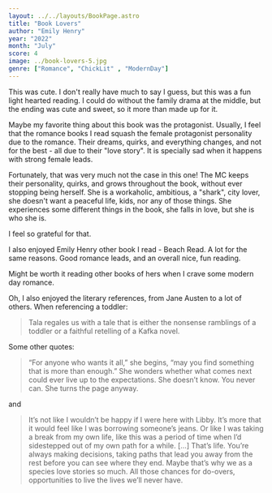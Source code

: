 ```yaml
---
layout: ../../layouts/BookPage.astro
title: "Book Lovers"
author: "Emily Henry"
year: "2022"
month: "July"
score: 4
image: ../book-lovers-5.jpg
genre: ["Romance", "ChickLit" , "ModernDay"]
---
```


This was cute. I don't really have much to say I guess, but this was a fun light hearted reading. I could do without the family drama at the middle, but the ending was cute and sweet, so it more than made up for it.

Maybe my favorite thing about this book was the protagonist. Usually, I feel that the romance books I read squash the female protagonist personality due to the romance. Their dreams, quirks, and everything changes, and not for the best - all due to their "love story". It is specially sad when it happens with strong female leads.

Fortunately, that was very much not the case in this one! The MC keeps their personality, quirks, and grows throughout the book, without ever stopping being herself. She is a workaholic, ambitious, a "shark", city lover, she doesn't want a peaceful life, kids, nor any of those things. She experiences some different things in the book, she falls in love, but she is who she is.

I feel so grateful for that.

I also enjoyed Emily Henry other book I read - Beach Read. A lot for the same reasons. Good romance leads, and an overall nice, fun reading.

Might be worth it reading other books of hers when I crave some modern day romance.

Oh, I also enjoyed the literary references, from Jane Austen to a lot of others. When referencing a toddler:

> Tala regales us with a tale that is either the nonsense ramblings of a toddler or a faithful retelling of a Kafka novel.

Some other quotes:

> “For anyone who wants it all,” she begins, “may you find something that is more than enough.” 
> She wonders whether what comes next could ever live up to the expectations. 
> She doesn’t know. You never can. 
> She turns the page anyway.

and

> It’s not like I wouldn’t be happy if I were here with Libby. It’s more that it would feel like I was borrowing someone’s jeans. Or like I was taking a break from my own life, like this was a period of time when I’d sidestepped out of my own path for a while.
> […]
> That’s life. You’re always making decisions, taking paths that lead you away from the rest before you can see where they end. Maybe that’s why we as a species love stories so much. All those chances for do-overs, opportunities to live the lives we’ll never have.